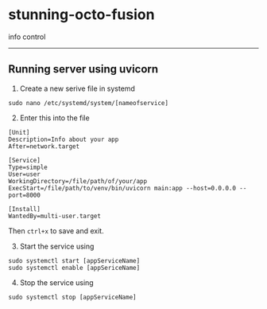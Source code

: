 # stunning-octo-fusion
info control

---

## Running server using uvicorn

1. Create a new serive file in systemd
```
sudo nano /etc/systemd/system/[nameofservice]
```

2. Enter this into the file
```
[Unit]
Description=Info about your app
After=network.target

[Service]
Type=simple
User=user
WorkingDirectory=/file/path/of/your/app
ExecStart=/file/path/to/venv/bin/uvicorn main:app --host=0.0.0.0 --port=8000

[Install]
WantedBy=multi-user.target
```
Then `ctrl+x` to save and exit.


3. Start the service using
```
sudo systemctl start [appServiceName]
sudo systemctl enable [appSericeName]
```

4. Stop the service using
```
sudo systemctl stop [appServiceName]